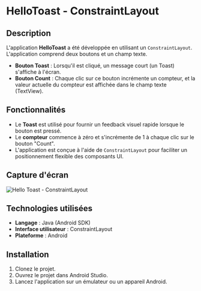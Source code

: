 # HelloToast - ConstraintLayout

## Description
L'application **HelloToast** a été développée en utilisant un `ConstraintLayout`. L'application comprend deux boutons et un champ texte.

- **Bouton Toast** : Lorsqu'il est cliqué, un message court (un Toast) s'affiche à l'écran.
- **Bouton Count** : Chaque clic sur ce bouton incrémente un compteur, et la valeur actuelle du compteur est affichée dans le champ texte (TextView).

## Fonctionnalités
- Le **Toast** est utilisé pour fournir un feedback visuel rapide lorsque le bouton est pressé.
- Le **compteur** commence à zéro et s'incrémente de 1 à chaque clic sur le bouton "Count".
- L'application est conçue à l'aide de `ConstraintLayout` pour faciliter un positionnement flexible des composants UI.

## Capture d'écran
![Hello Toast - ConstraintLayout](image.png)

## Technologies utilisées
- **Langage** : Java (Android SDK)
- **Interface utilisateur** : ConstraintLayout
- **Plateforme** : Android

## Installation
1. Clonez le projet.
2. Ouvrez le projet dans Android Studio.
3. Lancez l'application sur un émulateur ou un appareil Android.
